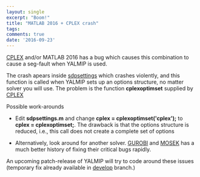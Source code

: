 ```yaml
---
layout: single
excerpt: "Boom!"
title: "MATLAB 2016 + CPLEX crash"
tags: 
comments: true
date: '2016-09-23'
---
```


[CPLEX](/solver/cplex) and/or MATLAB 2016 has a bug which causes this combination to cause a seg-fault when YALMIP is used.

The crash apears inside [sdpsettings](/command/sdpsettings) which crashes violently, and this function is called when YALMIP sets up an options structure, no matter solver you will use. The problem is the function **cplexoptimset** supplied by [CPLEX](/solver/cplex)

Possible work-arounds

* Edit **sdpsettings.m** and change **cplex = cplexoptimset('cplex');** to **cplex = cplexoptimset;**. The drawback is that the options structure is reduced, i.e., this call does not create a complete set of options

* Alternatively, look around for another solver. [GUROBI](/solver/gurobi) and [MOSEK](/solver/mosek) has a much better history of fixing their critical bugs rapidly.

An upcoming patch-release of YALMIP will try to code around these issues (temporary fix already available in [develop](https://github.com/yalmip/YALMIP/archive/develop.zip) branch.)
